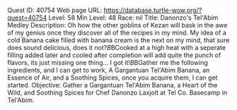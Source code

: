 Quest ID: 40754
Web page URL: https://database.turtle-wow.org/?quest=40754
Level: 58
Min Level: 48
Race: nil
Title: Danonzo's Tel'Abim Medley
Description: Oh how the other goblins of Kezan will bask in the awe of my genius once they discover all of the recipes in my mind. My idea of a cold Banana cake filled with banana cream is the next on my mind, that sure does sound delicious, does it not?$B$BCooked at a high heat with a seperate filling added later and cooled after completion will add quite the punch of flavors, its just missing one thing... I got it!$B$BGather me the following ingredients, and I can get to work, A Gargantuan Tel'Abim Banana, an Essence of Air, and a Soothing Spices, once you acquire them, I can get started.
Objective: Gather a Gargantuan Tel'Abim Banana, a Heart of the Wild, and Soothing Spices for Chef Danonzo Laxjolt at Tel Co. Basecamp in Tel'Abim.
